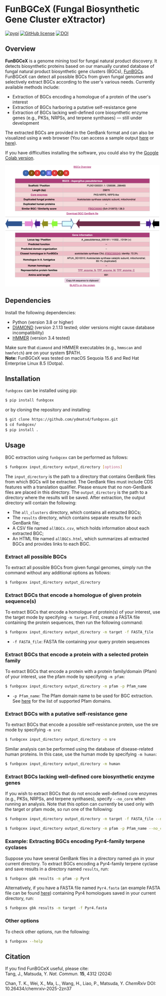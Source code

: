 # FunBGCeX (Fungal Biosynthetic Gene Cluster eXtractor)

[![pypi](https://img.shields.io/pypi/v/funbgcex.svg)](https://pypi.python.org/pypi/funbgcex)
[![GitHub license](https://img.shields.io/github/license/ydmatsd/funbgcex.svg)](https://github.com/ydmatsd/funbgcex)
[![DOI](https://zenodo.org/badge/661527897.svg)](https://zenodo.org/badge/latestdoi/661527897)

## Overview
**FunBGCeX** is a genome mining tool for fungal natural product discovery. It detects biosynthetic proteins based on our manually curated database of fungal natural product biosynthetic gene clusters (BGCs), [FunBGCs](http://staffweb1.cityu.edu.hk/ymatsuda/funbgcs/funbgcs.html). FunBGCeX can detect all possible BGCs from given fungal genomes and selectively extract BGCs according to the user's various needs. Currently available methods include:
* Extraction of BGCs encoding a homologue of a protein of the user's interest
* Extraction of BGCs harboring a putative self-resistance gene
* Extraction of BGCs lacking well-defined core biosynthetic enzyme genes (e.g., PKSs, NRPSs, and terpene synthases) — still under development
  
The extracted BGCs are provided in the GenBank format and can also be visualized using a web browser (You can access a sample output [here](docs/sample_output) or [here](http://staffweb1.cityu.edu.hk/ymatsuda/funbgcex/sample2/results.html)).

If you have difficulties installing the software, you could also try the [Google Colab version](https://colab.research.google.com/github/ydmatsd/funbgcex-colab/blob/main/funbgcex-colab/FunBGCeX.ipynb).


<img src="docs/img/result2.png" alt="FunBGCeX sample result" width=500>

## Dependencies
Install the following dependencies:
* Python (version 3.8 or higher)
* [DIAMOND](https://github.com/bbuchfink/diamond/wiki/2.-Installation) (version 2.1.13 tested; older versions might cause database incompatibility)
* [HMMER](http://hmmer.org/documentation.html) (version 3.4 tested)

Make sure that `diamond` and HMMER executables (e.g., `hmmscan` and `hmmfetch`) are on your system $PATH.  
**Note:** FunBGCeX was tested on macOS Sequoia 15.6 and Red Hat Enterprise Linux 8.5 (Ootpa).

## Installation
`funbgcex` can be installed using pip:

```bash
$ pip install funbgcex
```

or by cloning the repository and installing:

```bash
$ git clone https://github.com/ydmatsd/funbgcex.git
$ cd funbgcex/
$ pip install .
```

## Usage
BGC extraction using `funbgcex` can be performed as follows:

```bash
$ funbgcex input_directory output_directory [options]
```

The `input_directory` is the path to a directory that contains GenBank files from which BGCs will be extracted. The GenBank files must include CDS features with a translation qualifier. Please ensure that no non-GenBank files are placed in this directory. The `output_directory` is the path to a directory where the results will be saved. After extraction, the output directory will contain the following:
* The `all_clusters` directory, which contains all extracted BGCs;
* The `results` directory, which contains separate results for each GenBank file;
* A CSV file named `allBGCs.csv`, which holds information about each extracted BGC;
* An HTML file named `allBGCs.html`, which summarizes all extracted BGCs and provides links to each BGC.

### Extract all possible BGCs
To extract all possible BGCs from given fungal genomes, simply run the command without any additional options as follows:

```bash
$ funbgcex input_directory output_directory
```

### Extract BGCs that encode a homologue of given protein sequence(s)
To extract BGCs that encode a homologue of protein(s) of your interest, use the target mode by specifying `-m target`. First, create a FASTA file containing the protein sequences, then run the following command:

```bash
$ funbgcex input_directory output_directory -m target -f FASTA_file
```
* `-f FASTA_file`: FASTA file containing your query protein sequences

### Extract BGCs that encode a protein with a selected protein family
To extract BGCs that encode a protein with a protein family/domain (Pfam) of your interest, use the pfam mode by specifying `-m pfam`:

```bash
$ funbgcex input_directory output_directory -m pfam -p Pfam_name
```
* `-p Pfam_name`: The Pfam domain name to be used for BGC extraction. See [here](docs/available_Pfam.txt) for the list of supported Pfam domains.

### Extract BGCs with a putative self-resistance gene
To extract BGCs that encode a possible self-resistance protein, use the sre mode by specifying `-m sre`:

```bash
$ funbgcex input_directory output_directory -m sre
```

Similar analysis can be performed using the database of disease-related human proteins. In this case, use the human mode by specifying `-m human`:

```bash
$ funbgcex input_directory output_directory -m human
```

### Extract BGCs lacking well-defined core biosynthetic enzyme genes
If you wish to extract BGCs that do not encode well-defined core enzymes (e.g., PKSs, NRPSs, and terpene synthases), specify `--no_core` when running an analysis. Note that this option can currently be used only with the target or pfam mode, so run one of the following:

```bash
$ funbgcex input_directory output_directory -m target -f FASTA_file --no_core
```

```bash
$ funbgcex input_directory output_directory -m pfam -p Pfam_name --no_core
```

### Example: Extracting BGCs encoding Pyr4-family terpene cyclases
Suppose you have several GenBank files in a directory named `gbk` in your current directory. To extract BGCs encoding a Pyr4-family terpene cyclase and save results in a directory named `results`, run:

```bash
$ funbgcex gbk results -m pfam -p Pyr4
```

Alternatively, if you have a FASTA file named `Pyr4.fasta` (an example FASTA file can be found [here](docs/Pyr4.fasta)) containing Pyr4 homologues saved in your current directory, run:

```bash
$ funbgcex gbk results -m target -f Pyr4.fasta
```

### Other options
To check other options, run the following:

```bash
$ funbgcex --help
```

## Citation
If you find FunBGCeX useful, please cite:  
Tang, J., Matsuda, Y. *Nat. Commun.* **15**, 4312 (2024)

Chan, T. K., Wei, X., Ma, L., Wang, H., Liao, P., Matsuda, Y. *ChemRxiv* DOI: 10.26434/chemrxiv-2025-2zn37
